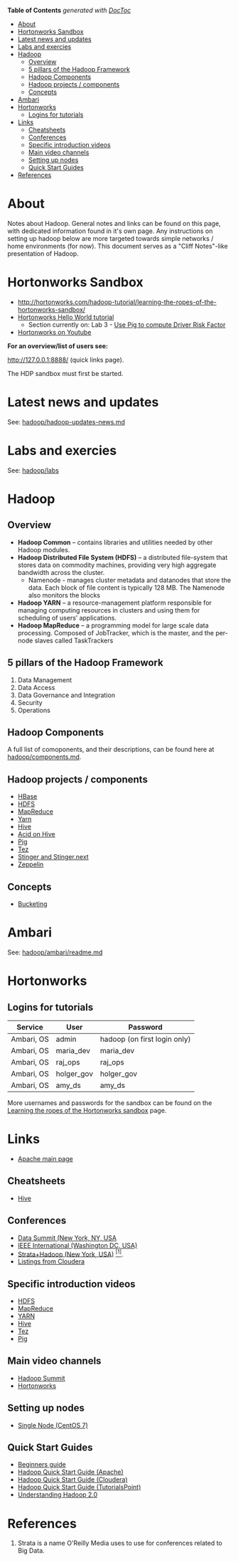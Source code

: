<!-- START doctoc generated TOC please keep comment here to allow auto update -->
<!-- DON'T EDIT THIS SECTION, INSTEAD RE-RUN doctoc TO UPDATE -->
**Table of Contents**  *generated with [DocToc](https://github.com/thlorenz/doctoc)*

- [About](#about)
- [Hortonworks Sandbox](#hortonworks-sandbox)
- [Latest news and updates](#latest-news-and-updates)
- [Labs and exercies](#labs-and-exercies)
- [Hadoop](#hadoop)
  - [Overview](#overview)
  - [5 pillars of the Hadoop Framework](#5-pillars-of-the-hadoop-framework)
  - [Hadoop Components](#hadoop-components)
  - [Hadoop projects / components](#hadoop-projects--components)
  - [Concepts](#concepts)
- [Ambari](#ambari)
- [Hortonworks](#hortonworks)
  - [Logins for tutorials](#logins-for-tutorials)
- [Links](#links)
  - [Cheatsheets](#cheatsheets)
  - [Conferences](#conferences)
  - [Specific introduction videos](#specific-introduction-videos)
  - [Main video channels](#main-video-channels)
  - [Setting up nodes](#setting-up-nodes)
  - [Quick Start Guides](#quick-start-guides)
- [References](#references)

<!-- END doctoc generated TOC please keep comment here to allow auto update -->

# About

Notes about Hadoop. General notes and links can be found on this page, with dedicated information found in it's own page. Any instructions on setting up hadoop below are more targeted towards simple networks / home environments (for now). This document serves as a "Cliff Notes"-like presentation of Hadoop.

# Hortonworks Sandbox

* http://hortonworks.com/hadoop-tutorial/learning-the-ropes-of-the-hortonworks-sandbox/
* [Hortonworks Hello World tutorial](http://hortonworks.com/hadoop-tutorial/hello-world-an-introduction-to-hadoop-hcatalog-hive-and-pig/#section_2)
  * Section currently on: Lab 3 - [Use Pig to compute Driver Risk Factor](https://github.com/hortonworks/tutorials/blob/hdp-2.5/tutorials/hortonworks/hello-hdp-an-introduction-to-hadoop/hello-hdp-section-5.md)
* [Hortonworks on Youtube](https://www.youtube.com/channel/UCXFjdDwI_CRTPxlshXWMu7w)


**For an overview/list of users see:**

http://127.0.0.1:8888/ (quick links page).

The HDP sandbox must first be started.

# Latest news and updates

See: [hadoop/hadoop-updates-news.md](https://github.com/mdeguzis/documents/tree/master/systems-engineer/hadoop)

# Labs and exercies

See: [hadoop/labs](https://github.com/mdeguzis/documents/tree/master/systems-engineer/hadoop/labs)

# Hadoop

## Overview

* **Hadoop Common** – contains libraries and utilities needed by other Hadoop modules.
* **Hadoop Distributed File System (HDFS)** – a distributed file-system that stores data on commodity machines, providing very high aggregate bandwidth across the cluster.
  * Namenode - manages cluster metadata and datanodes that store the data. Each block of file content is typically 128 MB. The Namenode also monitors the blocks
* **Hadoop YARN** – a resource-management platform responsible for managing computing resources in clusters and using them for scheduling of users’ applications.
* **Hadoop MapReduce** – a programming model for large scale data processing. Composed of JobTracker, which is the master, and the per-node slaves called TaskTrackers

## 5 pillars of the Hadoop Framework

1. Data Management
2. Data Access
3. Data Governance and Integration
4. Security
5. Operations

## Hadoop Components

A full list of comoponents, and their descriptions, can be found here at [hadoop/components.md](https://github.com/mdeguzis/documents/blob/master/systems-engineer/hadoop/components.md).

## Hadoop projects / components

* [HBase](https://github.com/mdeguzis/documents/tree/master/systems-engineer/hadoop/hadoop-projects)
* [HDFS](https://github.com/mdeguzis/documents/blob/master/systems-engineer/hadoop/hadoop-projects/hdfs.md)
* [MapReduce](https://github.com/mdeguzis/documents/blob/master/systems-engineer/hadoop/hadoop-projects/mapreduce.md)
* [Yarn](https://github.com/mdeguzis/documents/blob/master/systems-engineer/hadoop/hadoop-projects/yarn.md)
* [Hive](https://github.com/mdeguzis/documents/blob/master/systems-engineer/hadoop/hadoop-projects/hive.md)
* [Acid on Hive](https://github.com/mdeguzis/documents/blob/master/systems-engineer/hadoop/hadoop-projects/acid-on-hive.md)
* [Pig](https://github.com/mdeguzis/documents/blob/master/systems-engineer/hadoop/hadoop-projects/pig.md)
* [Tez](https://github.com/mdeguzis/documents/blob/master/systems-engineer/hadoop/hadoop-projects/tez.md)
* [Stinger and Stinger.next](https://github.com/mdeguzis/documents/blob/master/systems-engineer/hadoop/hadoop-projects/stinger-and-stringer.next.md)
* [Zeppelin](https://github.com/mdeguzis/documents/blob/master/systems-engineer/hadoop/hadoop-projects/zeppelin.md)

## Concepts

* [Bucketing](http://hadooptutorial.info/bucketing-in-hive/)

# Ambari

See: [hadoop/ambari/readme.md](https://github.com/mdeguzis/documents/blob/master/systems-engineer/hadoop/ambari/readme.md)

# Hortonworks

## Logins for tutorials

Service |	User 	| Password
--------|-------|-------
Ambari, OS  |	admin |	hadoop (on first login only)
Ambari, OS 	| maria_dev |	maria_dev
Ambari, OS 	| raj_ops |	raj_ops
Ambari, OS 	| holger_gov |	holger_gov
Ambari, OS 	| amy_ds |	amy_ds

More usernames and passwords for the sandbox can be found on the [Learning the ropes of the Hortonworks sandbox](http://hortonworks.com/hadoop-tutorial/learning-the-ropes-of-the-hortonworks-sandbox/) page.

# Links

* [Apache main page](http://hadoop.apache.org/)

## Cheatsheets

* [Hive](http://hortonworks.com/blog/hive-cheat-sheet-for-sql-users/)

## Conferences

* [Data Summit (New York,  NY, USA](http://www.dbta.com/DataSummit)
* [IEEE International (Washington DC, USA)](http://cci.drexel.edu/bigdata/bigdata2016/index.html)
* [Strata+Hadoop (New York, USA)](http://conferences.oreilly.com/strata/hadoop-big-data-ny) [<sup>[1]</sup>](#cite1).
* [Listings from Cloudera](http://www.cloudera.com/about-cloudera/events.html)

## Specific introduction videos

* [HDFS](https://youtu.be/1_ly9dZnmWc)
* [MapReduce](https://www.youtube.com/watch?v=ht3dNvdNDzI)
* [YARN](https://youtu.be/wlouNFscZS0)
* [Hive](https://youtu.be/Pn7Sp2-hUXE)
* [Tez](https://youtu.be/cPSfA1bhgVA)
* [Pig](https://youtu.be/PQb9I-8986s)

## Main video channels

* [Hadoop Summit](https://www.youtube.com/channel/UC5o4P1O-WVE15EZWqayc5dw)
* [Hortonworks](https://www.youtube.com/channel/UCXFjdDwI_CRTPxlshXWMu7w)

## Setting up nodes 

* [Single Node (CentOS 7)](http://www.tecmint.com/install-configure-apache-hadoop-centos-7/)

## Quick Start Guides

* [Beginners guide](http://blog.matthewrathbone.com/2013/04/17/what-is-hadoop.html)
* [Hadoop Quick Start Guide (Apache)](https://wiki.apache.org/hadoop/QuickStart)
* [Hadoop Quick Start Guide (Cloudera)](http://www.cloudera.com/developers/get-started-with-hadoop-tutorial.html)
* [Hadoop Quick Start Guide (TutorialsPoint)](https://www.tutorialspoint.com/hadoop/hadoop_quick_guide.htm)
* [Understanding Hadoop 2.0](http://hortonworks.com/blog/understanding-hadoop-2-0/)

# References
1. <a name="cite1"></a> Strata is a name O'Reilly Media uses to use for conferences related to Big Data.
